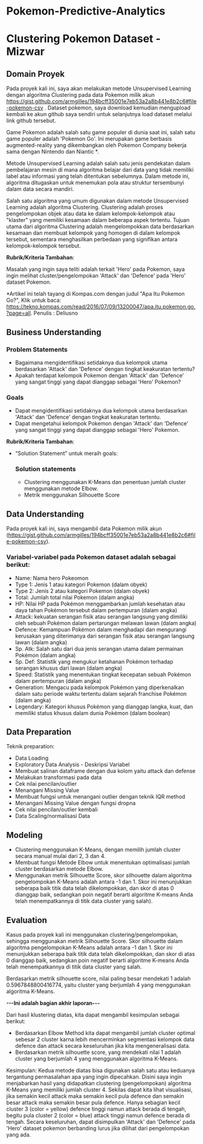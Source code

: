# Pokemon-Predictive-Analytics

# Clustering Pokemon Dataset - Mizwar

## Domain Proyek

Pada proyek kali ini, saya akan melakukan metode Unsupervised Learning dengan algoritma Clustering pada data Pokemon milik akun https://gist.github.com/armgilles/194bcff35001e7eb53a2a8b441e8b2c6#file-pokemon-csv . Dataset pokemon, saya download kemudian mengupload kembali ke akun github saya sendiri untuk selanjutnya load dataset melalui link github tersebut.

Game Pokemon adalah salah satu game populer di dunia saat ini, salah satu game populer adalah 'Pokemon Go'. Ini merupakan game berbasis augmented-reality yang dikembangkan oleh Pokemon Company bekerja sama dengan Nintendo dan Niantic *.

Metode Unsupervised Learning adalah salah satu jenis pendekatan dalam pembelajaran mesin di mana algoritma belajar dari data yang tidak memiliki label atau informasi yang telah ditentukan sebelumnya. Dalam metode ini, algoritma ditugaskan untuk menemukan pola atau struktur tersembunyi dalam data secara mandiri.

Salah satu algoritma yang umum digunakan dalam metode Unsupervised Learning adalah algoritma Clustering. Clustering adalah proses pengelompokan objek atau data ke dalam kelompok-kelompok atau "klaster" yang memiliki kesamaan dalam beberapa aspek tertentu. Tujuan utama dari algoritma Clustering adalah mengelompokkan data berdasarkan kesamaan dan membuat kelompok yang homogen di dalam kelompok tersebut, sementara menghasilkan perbedaan yang signifikan antara kelompok-kelompok tersebut.

**Rubrik/Kriteria Tambahan**:

Masalah yang ingin saya teliti adalah terkait 'Hero' pada Pokemon, saya ingin melihat cluster/pengelompokan 'Attack' dan 'Defence' pada 'Hero' dataset Pokemon.

*Artikel ini telah tayang di Kompas.com dengan judul "Apa Itu Pokemon Go?", Klik untuk baca: https://tekno.kompas.com/read/2016/07/09/13200047/apa.itu.pokemon.go.?page=all. Penulis : Deliusno


## Business Understanding

### Problem Statements
- Bagaimana mengidentifikasi setidaknya dua kelompok utama berdasarkan 'Attack' dan 'Defence' dengan tingkat keakuratan tertentu?
- Apakah terdapat kelompok Pokemon dengan 'Attack' dan 'Defence' yang sangat tinggi yang dapat dianggap sebagai 'Hero' Pokemon?

### Goals
- Dapat mengidentifikasi setidaknya dua kelompok utama berdasarkan 'Attack' dan 'Defence' dengan tingkat keakuratan tertentu.
- Dapat mengetahui kelompok Pokemon dengan 'Attack' dan 'Defence' yang sangat tinggi yang dapat dianggap sebagai 'Hero' Pokemon.

**Rubrik/Kriteria Tambahan**:
- “Solution Statement” untuk meraih goals: 

    ### Solution statements
    - Clustering menggunakan K-Means dan penentuan jumlah cluster menggunakan metode Elbow.
    - Metrik menggunakan Silhouette Score

## Data Understanding
Pada proyek kali ini, saya mengambil data Pokemon milik akun (https://gist.github.com/armgilles/194bcff35001e7eb53a2a8b441e8b2c6#file-pokemon-csv).

### Variabel-variabel pada Pokemon dataset adalah sebagai berikut:
- Name: Nama hero Pokeomon
- Type 1: Jenis 1 atau kategori Pokemon (dalam obyek)
- Type 2: Jenis 2 atau kategori Pokemon (dalam obyek)
- Total: Jumlah total nilai Pokemon (dalam angka)
- HP: Nilai HP pada Pokémon menggambarkan jumlah kesehatan atau daya tahan Pokémon tersebut dalam pertempuran (dalam angka)
- Attack: kekuatan serangan fisik atau serangan langsung yang dimiliki oleh sebuah Pokémon dalam pertarungan melawan lawan (dalam angka)
- Defence: Kemampuan Pokémon dalam menghadapi dan mengurangi kerusakan yang diterimanya dari serangan fisik atau serangan langsung lawan (dalam angka)
- Sp. Atk: Salah satu dari dua jenis serangan utama dalam permainan Pokémon (dalam angka)
- Sp. Def: Statistik yang mengukur ketahanan Pokémon terhadap serangan khusus dari lawan (dalam angka)
- Speed: Statistik yang menentukan tingkat kecepatan sebuah Pokémon dalam pertempuran (dalam angka)
- Generation: Mengacu pada kelompok Pokémon yang diperkenalkan dalam satu periode waktu tertentu dalam sejarah franchise Pokémon (dalam angka)
- Legendary: Kategori khusus Pokémon yang dianggap langka, kuat, dan memiliki status khusus dalam dunia Pokémon (dalam boolean)

## Data Preparation
Teknik preparation:
- Data Loading
- Exploratory Data Analysis - Deskripsi Variabel
- Membuat salinan dataframe dengan dua kolom yaitu attack dan defense
- Melakukan transformasi pada data
- Cek nilai pencilan/outlier
- Menangani Missing Value
- Membuat fungsi untuk menangani outlier dengan teknik IQR method
- Menangani Missing Value dengan fungsi dropna
- Cek nilai pencilan/outlier kembali
- Data Scaling/normalisasi Data

## Modeling
- Clustering menggunakan K-Means, dengan memilih jumlah cluster secara manual mulai dari 2, 3 dan 4.
- Membuat fungsi Metode Elbow untuk menentukan optimalisasi jumlah cluster berdasarkan metode Elbow.
- Menggunakan metrik Silhouette Score, skor silhouette dalam algoritma pengelompokan K-Means adalah antara -1 dan 1. Skor ini menunjukkan seberapa baik titik data telah dikelompokkan, dan skor di atas 0 dianggap baik, sedangkan poin negatif berarti algoritme K-means Anda telah menempatkannya di titik data cluster yang salah).

## Evaluation
Kasus pada proyek kali ini menggunakan clustering/pengelompokan, sehingga menggunakan metrik Silhouette Score. Skor silhouette dalam algoritma pengelompokan K-Means adalah antara -1 dan 1. Skor ini menunjukkan seberapa baik titik data telah dikelompokkan, dan skor di atas 0 dianggap baik, sedangkan poin negatif berarti algoritme K-means Anda telah menempatkannya di titik data cluster yang salah.

Berdasarkan metrik silhouette score, nilai paling besar mendekati 1 adalah 0.5967848800416774, yaitu cluster yang berjumlah 4 yang menggunakan algoritma K-Means.


**---Ini adalah bagian akhir laporan---**

Dari hasil klustering diatas, kita dapat mengambil kesimpulan sebagai berikut:

- Berdasarkan Elbow Method kita dapat mengambil jumlah cluster optimal sebesar 2 cluster karna lebih mencerminkan segmentasi kelompok data defence dan attack secara keseluruhan jika kita mengeneralisasi data.
- Berdasarkan metrik silhouette score, yang mendekati nilai 1 adalah cluster yang berjumlah 4 yang menggunakan algoritma K-Means.

Kesimpulan: Kedua metode diatas bisa digunakan salah satu atau keduanya tergantung permasalahan apa yang ingin dipecahkan. Disini saya ingin menjabarkan hasil yang didapatkan clustering (pengelompokan) algoritma K-Means yang memiliki jumlah cluster 4. Sekilas dapat kita lihat visualisasi, jika semakin kecil attack maka semakin kecil pula defence dan semakin besar attack maka semakin besar pula defence. Hanya sebagian kecil cluster 3 (color = yellow) defence tinggi namun attack berada di tengah, begitu pula cluster 2 (color = blue) attack tinggi namun defence berada di tengah. Secara keseluruhan, dapat disimpulkan 'Attack' dan 'Defence' pada 'Hero' dataset pokemon berbanding lurus jika dilihat dari pengelompokan yang ada.

